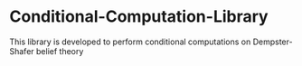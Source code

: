 # Conditional-Computation-Library
This library is developed to perform conditional computations on Dempster-Shafer belief theory
